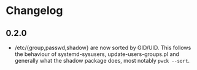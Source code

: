 # Changelog

## 0.2.0

- /etc/{group,passwd,shadow} are now sorted by GID/UID. This follows the
  behaviour of systemd-sysusers, update-users-groups.pl and generally what the
  shadow package does, most notably `pwck --sort`.
